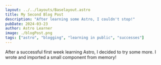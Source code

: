 ```yaml
---
layout: ../../layouts/Baselayout.astro
title: My Second Blog Post
description: "After learning some Astro, I couldn't stop!"
pubDate: 2024-03-23
author: Astro Learner
image: ./blogPost.png
tags: ["astro", "blogging", "learning in public", "successes"]
---
```


After a successful first week learning Astro, I decided to try some more. I wrote and imported a small component from memory!
